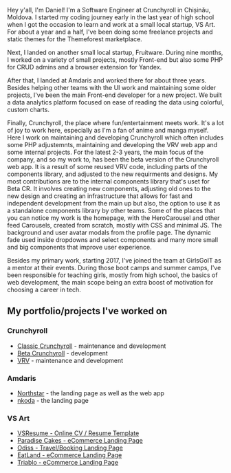 Hey y'all, I'm Daniel! I'm a Software Engineer at Crunchyroll in Chișinău, Moldova. I started my coding journey early in the last year of high school when I got the occasion to learn and work at a small local startup, VS Art. For about a year and a half, I've been doing some freelance projects and static themes for the Themeforest marketplace. 

Next, I landed on another small local startup, Fruitware. During nine months, I worked on a variety of small projects, mostly Front-end but also some PHP for CRUD admins and a browser extension for Yandex. 

After that, I landed at Amdaris and worked there for about three years. Besides helping other teams with the UI work and maintaining some older projects, I've been the main Front-end developer for a new project. We built a data analytics platform focused on ease of reading the data using colorful, custom charts. 

Finally, Crunchyroll, the place where fun/entertainment meets work. It's a lot of joy to work here, especially as I'm a fan of anime and manga myself. Here I work on maintaining and developing Crunchyroll which often includes some PHP adjustemnts, maintaining and developing the VRV web app and some internal projects.
For the latest 2-3 years, the main focus of the company, and so my work to, has been the beta version of the Crunchyroll web app. It is a result of some reused VRV code, including parts of the components library, and adjusted to the new requirments and designs. My most contributions are to the internal components library that's uset for Beta CR. It involves creating new components, adjusting old ones to the new design and creating an infrastructure that allows for fast and independent development from the main up but also, the option to use it as a standalone components library by other teams.
Some of the places that you can notice my work is the homepage, with the HeroCarousel and other feed Carousels, created from scratch, mostly with CSS and minimal JS. The background and user avatar modals from the profile page. The dynamic fade used inside dropdowns and select components and many more small and big components that improve user experience.

Besides my primary work, starting 2017, I've joined the team at GirlsGoIT as a mentor at their events. During those boot camps and summer camps, I've been responsible for teaching girls, mostly from high school, the basics of web development, the main scope being an extra boost of motivation for choosing a career in tech.

## My portfolio/projects I've worked on

### Crunchyroll

- [Classic Crunchyroll](https://www.crunchyroll.com/) - maintenance and development
- [Beta Crunchyroll](https://www.crunchyroll.com/) - development
- [VRV](https://vrv.co/) - maintenance and development

### Amdaris

- [Northstar](https://northstar.ai/) - the landing page as well as the web app
- [nkoda](https://nkoda.com/) - the landing page

### VS Art

- [VSResume - Online CV / Resume Template](https://themes.vsart.me/vsresume/)
- [Paradise Cakes - eCommerce Landing Page](https://themes.vsart.me/cakes/)
- [Odiss - Travel/Booking Landing Page](https://themes.vsart.me/odiss/)
- [EatLand - eCommerce Landing Page](https://themes.vsart.me/eatland/)
- [Triablo - eCommerce Landing Page](https://themes.vsart.me/triablo)
